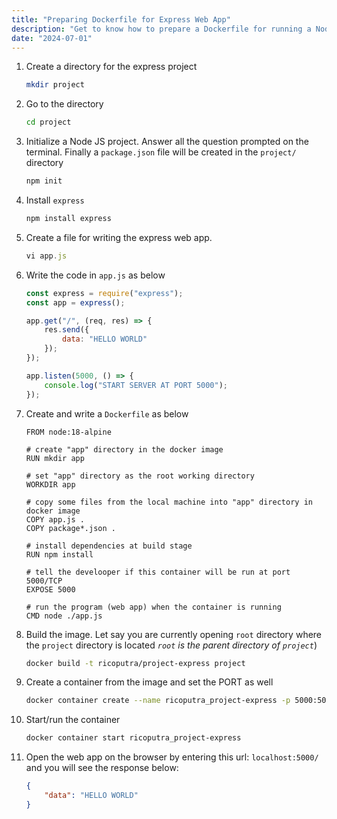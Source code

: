 ```yaml
---
title: "Preparing Dockerfile for Express Web App"
description: "Get to know how to prepare a Dockerfile for running a Node.js Express web app."
date: "2024-07-01"
---
```


1. Create a directory for the express project
    
    ```bash
    mkdir project
    ```
    
2. Go to the directory
    
    ```bash
    cd project
    ```
    
3. Initialize a Node JS project. Answer all the question prompted on the terminal. Finally a `package.json` file will be created in the `project/` directory
    
    ```bash
    npm init
    ```
    
4. Install `express`
    
    ```bash
    npm install express
    ```
    
5. Create a file for writing the express web app.
    
    ```jsx
    vi app.js
    ```
    
6. Write the code in `app.js` as below
    
    ```jsx
    const express = require("express");
    const app = express();
    
    app.get("/", (req, res) => {
    	res.send({
    		data: "HELLO WORLD"
    	});
    });
    
    app.listen(5000, () => {
    	console.log("START SERVER AT PORT 5000");
    });
    ```
    
7. Create and write a `Dockerfile` as below
    
    ```docker
    FROM node:18-alpine
    
    # create "app" directory in the docker image
    RUN mkdir app
    
    # set "app" directory as the root working directory
    WORKDIR app
    
    # copy some files from the local machine into "app" directory in docker image
    COPY app.js .
    COPY package*.json .
    
    # install dependencies at build stage
    RUN npm install
    
    # tell the develooper if this container will be run at port 5000/TCP
    EXPOSE 5000
    
    # run the program (web app) when the container is running
    CMD node ./app.js
    ```
    
8. Build the image. Let say you are currently opening `root` directory where the `project` directory is located *`root` is the parent directory of `project`*)
    
    ```bash
    docker build -t ricoputra/project-express project
    ```
    
9. Create a container from the image and set the PORT as well
    
    ```bash
    docker container create --name ricoputra_project-express -p 5000:5000  ricoputra/project-express
    ```
    
10. Start/run the container
    
    ```bash
    docker container start ricoputra_project-express
    ```
    
11. Open the web app on the browser by entering this url: `localhost:5000/` and you will see the response below:
    
    ```json
    {
    	"data": "HELLO WORLD"
    }
    ```
